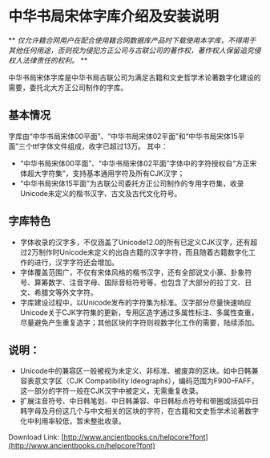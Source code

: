 # 中华书局宋体字库介绍及安装说明

** *仅允许籍合网用户在配合使用籍合网数据库产品时下载使用本字库，不得用于其他任何用途，否则视为侵犯方正公司与古联公司的著作权，著作权人保留追究侵权人法律责任的权利。* **

中华书局宋体字库是中华书局古联公司为满足古籍和文史哲学术论著数字化建设的需要，委托北大方正公司制作的字库。

## 基本情况

字库由“中华书局宋体00平面”、“中华书局宋体02平面”和“中华书局宋体15平面”三个ttf字体文件组成，收字已超过13万。
其中：
* “中华书局宋体00平面”、“中华书局宋体02平面”字体中的字符授权自“方正宋体超大字符集”，支持基本通用字符及所有CJK汉字；
* “中华书局宋体15平面”为古联公司委托方正公司制作的专用字符集，收录Unicode未定义的楷书汉字、古文及古代文化符号。

## 字库特色

* 字体收录的汉字多，不仅涵盖了Unicode12.0的所有已定义CJK汉字，还有超过2万制作时Unicode未定义的出自古籍的汉字字符，而且随着古籍数字化工作的进行，汉字字符还会增加。
* 字体覆盖范围广，不仅有宋体风格的楷书汉字，还有全部说文小篆、卦象符号、算筹数字、注音字母、国际音标符号等，也包含了大部分的拉丁文、日文、希腊文等外文字符。
* 字库建设过程中，以Unicode发布的字符集为标准。汉字部分尽量快速响应Unicode关于CJK字符集的更新，专用区造字通过多属性标注、多属性查重，尽量避免产生重复造字；其他区块的字符则视数字化工作的需要，陆续添加。

## 说明：

* Unicode中的兼容区一般被视为未定义、非标准、被废弃的区块。如中日韩兼容表意文字区（CJK Compatibility Ideographs），编码范围为F900–FAFF，这一部分的字符一般在CJK汉字中被定义，无需重复收录。
* 扩展注音符号、中日韩笔划、中日韩兼容、中日韩标点符号和带圈或括弧中日韩字母及月份这几个与中文相关的区块的字符，在古籍和文史哲学术论著数字化中利用率较低，暂未整批收录。

Download Link: [http://www.ancientbooks.cn/helpcore?font](http://www.ancientbooks.cn/helpcore?font)
